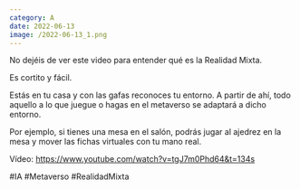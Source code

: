 ```yaml
--- 
category: A 
date: 2022-06-13 
image: /2022-06-13_1.png 
--- 
```


No dejéis de ver este video para entender qué es la Realidad Mixta.

Es cortito y fácil.

Estás en tu casa y con las gafas reconoces tu entorno. A partir de ahí, todo aquello a lo que juegue o hagas en el metaverso se adaptará a dicho entorno. 

Por ejemplo, si tienes una mesa en el salón, podrás jugar al ajedrez en la mesa y mover las fichas virtuales con tu mano real. 

Vídeo: https://www.youtube.com/watch?v=tgJ7m0Phd64&t=134s

#IA #Metaverso #RealidadMixta